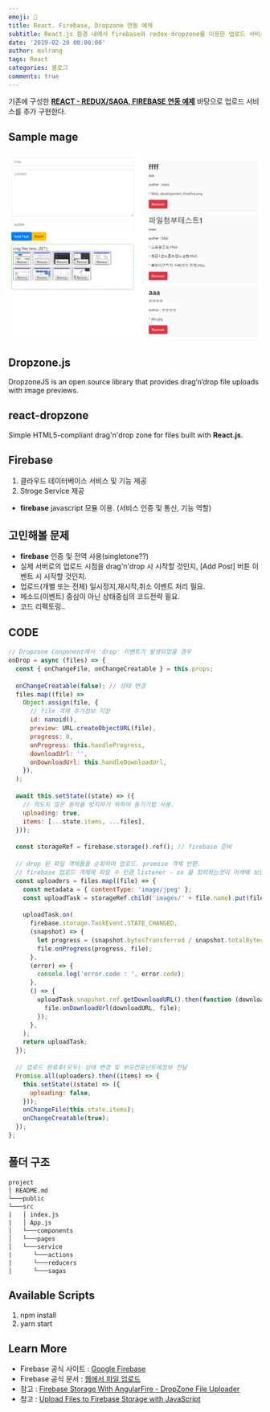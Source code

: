 ```yaml
---
emoji: 🧢
title: React. Firebase, Dropzone 연동 예제
subtitle: React.js 환경 내에서 firebase와 redux-dropzone를 이용한 업로드 서비스 구성
date: '2019-02-20 00:00:00'
author: malrang
tags: React
categories: 블로그
comments: true
---
```


기존에 구성한 **[REACT - REDUX/SAGA, FIREBASE 연동 예제](https://github.com/seniya/firebase-example-1)** 바탕으로 업로드 서비스를 추가 구현한다.

## Sample mage

![데모 화면](https://raw.githubusercontent.com/seniya/file-upload-example-1/master/src/assets/file-upload-example-1.PNG)

## Dropzone.js

DropzoneJS is an open source library that provides drag’n’drop file uploads with image previews.

## react-dropzone

Simple HTML5-compliant drag'n'drop zone for files built with **React.js**.

## Firebase

1. 클라우드 데이터베이스 서비스 및 기능 제공
2. Stroge Service 제공

- **firebase** javascript 모듈 이용. (서비스 인증 및 통신, 기능 역할)

## 고민해볼 문제

- **firebase** 인증 및 전역 사용(singletone??)
- 실제 서버로의 업로드 시점을 drag'n'drop 시 시작할 것인지, [Add Post] 버튼 이벤트 시 시작할 것인지.
- 업로드(개별 또는 전체) 일시정지,재시작,취소 이벤트 처리 필요.
- 메소드(이벤트) 중심이 아닌 상태중심의 코드전략 필요.
- 코드 리펙토링..

## CODE

```javascript
// Dropzone Conponent에서 'drop' 이벤트가 발생되었을 경우
onDrop = async (files) => {
  const { onChangeFile, onChangeCreatable } = this.props;

  onChangeCreatable(false); // 상태 변경
  files.map((file) =>
    Object.assign(file, {
      // file 객체 추가정보 지정
      id: nanoid(),
      preview: URL.createObjectURL(file),
      progress: 0,
      onProgress: this.handleProgress,
      downloadUrl: '',
      onDownloadUrl: this.handleDownloadUrl,
    }),
  );

  await this.setState((state) => ({
    // 의도치 않은 동작을 방지하기 위하여 동기기법 사용.
    uploading: true,
    items: [...state.items, ...files],
  }));

  const storageRef = firebase.storage().ref(); // firebase 준비

  // drop 된 파일 객체들을 순회하며 업로드. promise 객체 반환.
  // firebase 업로드 객체에 파일 수 만큼 listener - on 을 정의하는것이 어색해 보임
  const uploaders = files.map((file) => {
    const metadata = { contentType: 'image/jpeg' };
    const uploadTask = storageRef.child('images/' + file.name).put(file, metadata);

    uploadTask.on(
      firebase.storage.TaskEvent.STATE_CHANGED,
      (snapshot) => {
        let progress = (snapshot.bytesTransferred / snapshot.totalBytes) * 100;
        file.onProgress(progress, file);
      },
      (error) => {
        console.log('error.code : ', error.code);
      },
      () => {
        uploadTask.snapshot.ref.getDownloadURL().then(function (downloadURL) {
          file.onDownloadUrl(downloadURL, file);
        });
      },
    );
    return uploadTask;
  });

  // 업로드 완료후(모두) 상태 변경 및 부모컨포넌트에정보 전달
  Promise.all(uploaders).then((items) => {
    this.setState((state) => ({
      uploading: false,
    }));
    onChangeFile(this.state.items);
    onChangeCreatable(true);
  });
};
```

## 폴더 구조

```
project
│ README.md
└───public
└───src
|   │ index.js
|   │ App.js
│   └───components
│   └───pages
│   └───service
|      └───actions
|      └───reducers
|      └───sagas
```

## Available Scripts

1. npm install
2. yarn start

## Learn More

- Firebase 공식 사이트 : [Google Firebase](https://console.firebase.google.com/)
- Firebase 공식 문서 : [웹에서 파일 업로드](https://firebase.google.com/docs/storage/web/upload-files?hl=ko)
- 참고 : [Firebase Storage With AngularFire - DropZone File Uploader](https://angularfirebase.com/lessons/firebase-storage-with-angularfire-dropzone-file-uploader/)
- 참고 : [Upload Files to Firebase Storage with JavaScript](https://time2hack.com/2017/10/upload-files-to-firebase-storage-with-javascript/)

```toc

```
